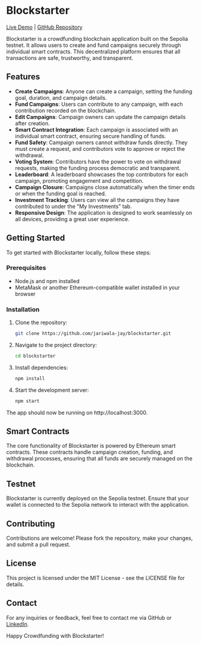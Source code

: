 # Blockstarter

[Live Demo](https://www.blockstarter.online) | [GitHub Repository](https://github.com/jariwala-jay/blockstarter)

Blockstarter is a crowdfunding blockchain application built on the Sepolia testnet. It allows users to create and fund campaigns securely through individual smart contracts. This decentralized platform ensures that all transactions are safe, trustworthy, and transparent.

## Features

- **Create Campaigns**: Anyone can create a campaign, setting the funding goal, duration, and campaign details.
- **Fund Campaigns**: Users can contribute to any campaign, with each contribution recorded on the blockchain.
- **Edit Campaigns**: Campaign owners can update the campaign details after creation.
- **Smart Contract Integration**: Each campaign is associated with an individual smart contract, ensuring secure handling of funds.
- **Fund Safety**: Campaign owners cannot withdraw funds directly. They must create a request, and contributors vote to approve or reject the withdrawal.
- **Voting System**: Contributors have the power to vote on withdrawal requests, making the funding process democratic and transparent.
- **Leaderboard**: A leaderboard showcases the top contributors for each campaign, promoting engagement and competition.
- **Campaign Closure**: Campaigns close automatically when the timer ends or when the funding goal is reached.
- **Investment Tracking**: Users can view all the campaigns they have contributed to under the "My Investments" tab.
- **Responsive Design**: The application is designed to work seamlessly on all devices, providing a great user experience.

## Getting Started

To get started with Blockstarter locally, follow these steps:

### Prerequisites

- Node.js and npm installed
- MetaMask or another Ethereum-compatible wallet installed in your browser

### Installation

1. Clone the repository:

   ```bash
   git clone https://github.com/jariwala-jay/blockstarter.git
    ```
2. Navigate to the project directory:

    ```bash
    cd blockstarter
    ```
3. Install dependencies:
    ```bash
    npm install
    ```
4. Start the development server:

    ```bash
    npm start
    ```
The app should now be running on http://localhost:3000.
## Smart Contracts
The core functionality of Blockstarter is powered by Ethereum smart contracts. These contracts handle campaign creation, funding, and withdrawal processes, ensuring that all funds are securely managed on the blockchain.

## Testnet
Blockstarter is currently deployed on the Sepolia testnet. Ensure that your wallet is connected to the Sepolia network to interact with the application.

## Contributing
Contributions are welcome! Please fork the repository, make your changes, and submit a pull request.

## License
This project is licensed under the MIT License - see the LICENSE file for details.

## Contact
For any inquiries or feedback, feel free to contact me via GitHub or [LinkedIn](https://www.linkedin.com/in/jariwala-jay/).

Happy Crowdfunding with Blockstarter!
